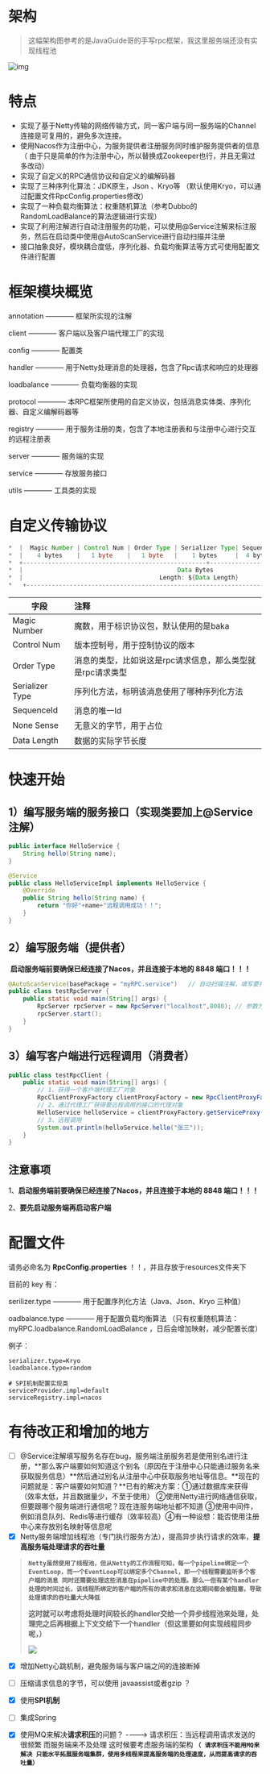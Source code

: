 # 架构

> 这幅架构图参考的是JavaGuide哥的手写rpc框架，我这里服务端还没有实现线程池

![img](https://imgconvert.csdnimg.cn/aHR0cHM6Ly9jbi1ndW96aXlhbmcuZ2l0aHViLmlvL015LVJQQy1GcmFtZXdvcmsvaW1nL1JQQyVFNiVBMSU4NiVFNiU5RSVCNiVFNiU4MCU5RCVFOCVCNyVBRi5qcGVn?x-oss-process=image/format,png)





# 特点

- 实现了基于Netty传输的网络传输方式，同一客户端与同一服务端的Channel连接是可复用的，避免多次连接。
- 使用Nacos作为注册中心，为服务提供者注册服务同时维护服务提供者的信息（ 由于只是简单的作为注册中心，所以替换成Zookeeper也行，并且无需过多改动）
- 实现了自定义的RPC通信协议和自定义的编解码器
- 实现了三种序列化算法：JDK原生，Json 、Kryo等 （默认使用Kryo，可以通过配置文件RpcConfig.properties修改）
- 实现了一种负载均衡算法：权重随机算法（参考Dubbo的RandomLoadBalance的算法逻辑进行实现）
- 实现了利用注解进行自动注册服务的功能，可以使用@Service注解来标注服务，然后在启动类中使用@AutoScanService进行自动扫描并注册
- 接口抽象良好，模块耦合度低，序列化器、负载均衡算法等方式可使用配置文件进行配置



# 框架模块概览

annotation ———— 框架所实现的注解

client  ———— 客户端以及客户端代理工厂的实现

config ———— 配置类

handler ———— 用于Netty处理消息的处理器，包含了Rpc请求和响应的处理器

loadbalance ———— 负载均衡器的实现

protocol ———— 本RPC框架所使用的自定义协议，包括消息实体类、序列化器、自定义编解码器等

registry ———— 用于服务注册的类，包含了本地注册表和与注册中心进行交互的远程注册表

server ———— 服务端的实现

service ———— 存放服务接口

utils ———— 工具类的实现



# 自定义传输协议

```java
*  |  Magic Number | Control Num | Order Type | Serializer Type| SequenceId | None Sense | Data Length |
*  |    4 bytes    |   1 byte    |   1 byte   |    1 bytes     |  4 bytes   |  1 byte    |   4 bytes   |
*  +---------------------------------------------------+---------------+-----------------+-------------+
*  |                                           Data Bytes                                              |
*  |                                      Length: ${Data Length}                                       |
*   +--------------------------------------------------------------------------------------------------+
```

| 字段            | 注释                                                       |
| --------------- | :--------------------------------------------------------- |
| Magic Number    | 魔数，用于标识协议包，默认使用的是baka                     |
| Control Num     | 版本控制号，用于控制协议的版本                             |
| Order Type      | 消息的类型，比如说这是rpc请求信息，那么类型就是rpc请求类型 |
| Serializer Type | 序列化方法，标明该消息使用了哪种序列化方法                 |
| SequenceId      | 消息的唯一Id                                               |
| None Sense      | 无意义的字节，用于占位                                     |
| Data Length     | 数据的实际字节长度                                         |



# 快速开始

## 1）编写服务端的服务接口（实现类要加上@Service注解）

```java
public interface HelloService {
    String hello(String name);
}
```

```java
@Service
public class HelloServiceImpl implements HelloService {
    @Override
    public String hello(String name) {
        return "你好"+name+"远程调用成功！！";
    }
}
```



## 2）编写服务端（提供者）

​		**启动服务端前要确保已经连接了Nacos，并且连接于本地的 8848 端口！！！**

```java
@AutoScanService(basePackage = "myRPC.service")   // 自动扫描注解，填写要扫描的包名
public class testRpcServer {
    public static void main(String[] args) {
        RpcServer rpcServer = new RpcServer("localhost",8080); // 参数为服务端的地址
        rpcServer.start();
    }
}
```

## 3）编写客户端进行远程调用（消费者）

```java
public class testRpcClient {
    public static void main(String[] args) {
        // 1、获得一个客户端代理工厂对象
        RpcClientProxyFactory clientProxyFactory = new RpcClientProxyFactory(); 
        // 2、通过代理工厂获得要远程调用的接口的代理对象
        HelloService helloService = clientProxyFactory.getServiceProxy(HelloService.class);
        // 3、远程调用
        System.out.println(helloService.hello("张三"));
    }
}
```

## 注意事项

1、**启动服务端前要确保已经连接了Nacos，并且连接于本地的 8848 端口！！！**

2、**要先启动服务端再启动客户端**



# 配置文件

请务必命名为 **RpcConfig.properties** ！！，并且存放于resources文件夹下

目前的 key 有：

serilizer.type  ———— 用于配置序列化方法（Java、Json、Kryo 三种值）

oadbalance.type ———— 用于配置负载均衡算法 （只有权重随机算法：myRPC.loadbalance.RandomLoadBalance ，日后会增加映射，减少配置长度）

例子：

```properties
serializer.type=Kryo
loadbalance.type=random

# SPI机制配置实现类
serviceProvider.impl=default
serviceRegistry.impl=nacos
```





# 有待改正和增加的地方

- [ ] @Service注解填写服务名存在bug，服务端注册服务若是使用别名进行注册，**那么客户端要如何知道这个别名（原因在于注册中心只能通过服务名来获取服务信息）**然后通过别名从注册中心中获取服务地址等信息。**现在的问题就是：客户端要如何知道？**已有的解决方案：①通过数据库来获得（效率太低，并且数据量少，不至于使用） ②使用Netty进行网络通信获取，但要跟哪个服务端进行通信呢？现在连服务端地址都不知道  ③使用中间件，例如消息队列、Redis等进行缓存（效率较高）④有一种设想：能否使用注册中心来存放别名映射等信息呢
- [x] Netty服务端增加线程池（专门执行服务方法），提高异步执行请求的效率，**提高服务端处理请求的吞吐量**

> **`Netty虽然使用了线程池，但从Netty的工作流程可知，每一个pipeline绑定一个EventLoop，而一个EventLoop可以绑定多个Channel，即一个线程需要监听多个客户端的消息 同时还需要处理这些消息在pipeline中的处理。那么一但有某个handler处理的时间过长，该线程所绑定的客户端的所有的请求和消息在这期间都会被阻塞，导致处理请求的吞吐量大大降低`**
>
>  **这时就可以考虑将处理时间较长的handler交给一个异步线程池来处理，处理完之后再根据上下文交给下一个handler（但这里要如何实现线程同步呢，）**
>
> ![](C:/Users/86176/Desktop/%E7%AC%94%E8%AE%B0/MyRPC%E7%9A%84ReadMe.assets/1708060-20211110232551788-397426171.png)



- [x] 增加Netty心跳机制，避免服务端与客户端之间的连接断掉
- [ ] 压缩请求信息的字节，可以使用 javaassist或者gzip ？
- [x] 使用**SPI机制**
- [ ] 集成Spring
- [x] 使用MQ来解决**请求积压**的问题？ ---->  请求积压：当远程调用请求发送的很频繁  而服务端来不及处理 这时候要考虑服务端的架构  **`（ 请求积压不能用MQ来解决 只能水平拓展服务端集群，使用多线程来提高服务端的处理速度，从而提高请求的吞吐量）`**

